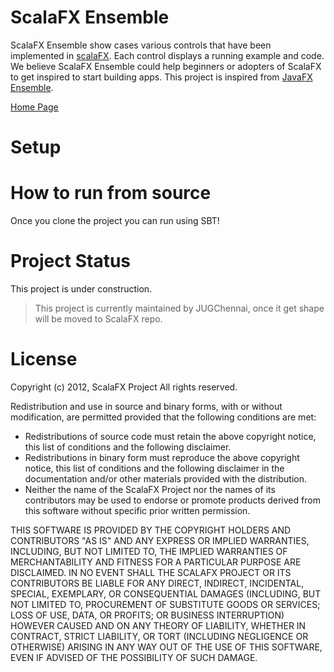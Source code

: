 ScalaFX Ensemble
================

ScalaFX Ensemble show cases various controls that have been implemented in [scalaFX](http://code.google.com/p/scalafx/). Each control
displays a running example and code. We believe ScalaFX Ensemble could help beginners or adopters 
of ScalaFX to get inspired to start building apps. This project is inspired from [JavaFX Ensemble](http://www.oracle.com/technetwork/java/javafx/samples/index.html). 

[Home Page](http://jugchennai.github.com/scalafx-ensemble/)


Setup
=====


How to run from source
======================
Once you clone the project you can run using SBT!

Project Status
==============
This project is under construction.

> This project is currently maintained by JUGChennai, once it get shape will be moved to ScalaFX repo.

License
=======
 Copyright (c) 2012, ScalaFX Project
 All rights reserved.

 Redistribution and use in source and binary forms, with or without
 modification, are permitted provided that the following conditions are met:
 * Redistributions of source code must retain the above copyright
 notice, this list of conditions and the following disclaimer.
 * Redistributions in binary form must reproduce the above copyright
 notice, this list of conditions and the following disclaimer in the
 documentation and/or other materials provided with the distribution.
 * Neither the name of the ScalaFX Project nor the
 names of its contributors may be used to endorse or promote products
 derived from this software without specific prior written permission.

 THIS SOFTWARE IS PROVIDED BY THE COPYRIGHT HOLDERS AND CONTRIBUTORS "AS IS" AND
 ANY EXPRESS OR IMPLIED WARRANTIES, INCLUDING, BUT NOT LIMITED TO, THE IMPLIED
 WARRANTIES OF MERCHANTABILITY AND FITNESS FOR A PARTICULAR PURPOSE ARE
 DISCLAIMED. IN NO EVENT SHALL THE SCALAFX PROJECT OR ITS CONTRIBUTORS BE LIABLE
 FOR ANY DIRECT, INDIRECT, INCIDENTAL, SPECIAL, EXEMPLARY, OR CONSEQUENTIAL
 DAMAGES (INCLUDING, BUT NOT LIMITED TO, PROCUREMENT OF SUBSTITUTE GOODS OR
 SERVICES; LOSS OF USE, DATA, OR PROFITS; OR BUSINESS INTERRUPTION) HOWEVER CAUSED
 AND ON ANY THEORY OF LIABILITY, WHETHER IN CONTRACT, STRICT LIABILITY, OR TORT
 (INCLUDING NEGLIGENCE OR OTHERWISE) ARISING IN ANY WAY OUT OF THE USE OF THIS
 SOFTWARE, EVEN IF ADVISED OF THE POSSIBILITY OF SUCH DAMAGE.

